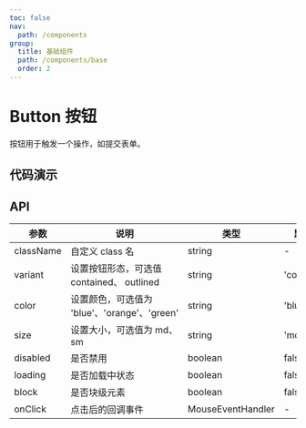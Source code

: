 ```yaml
---
toc: false
nav:
  path: /components
group:
  title: 基础组件
  path: /components/base
  order: 2
---
```


# Button 按钮

按钮用于触发一个操作，如提交表单。

## 代码演示

<code src="./demo/index.tsx"></code>

## API

| 参数      | 说明                                         | 类型              | 默认值      |
| --------- | -------------------------------------------- | ----------------- | ----------- |
| className | 自定义 class 名                              | string            | -           |
| variant   | 设置按钮形态，可选值 contained、 outlined    | string            | 'contained' |
| color     | 设置颜色，可选值为 'blue'、'orange'、'green' | string            | 'blue'      |
| size      | 设置大小，可选值为 md、sm                    | string            | 'md'        |
| disabled  | 是否禁用                                     | boolean           | false       |
| loading   | 是否加载中状态                               | boolean           | false       |
| block     | 是否块级元素                                 | boolean           | false       |
| onClick   | 点击后的回调事件                             | MouseEventHandler | -           |
